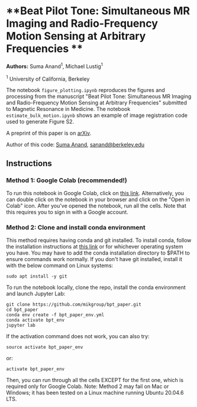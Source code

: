 # **Beat Pilot Tone: Simultaneous MR Imaging and Radio-Frequency Motion Sensing at Arbitrary Frequencies **
**Authors:** Suma Anand<sup>1</sup>, Michael Lustig<sup>1</sup>

<sup>1</sup> University of California, Berkeley

The notebook <code>figure_plotting.ipynb</code> reproduces the figures and processing from the manuscript "Beat Pilot Tone: Simultaneous MR Imaging and Radio-Frequency Motion Sensing at Arbitrary Frequencies" submitted to Magnetic Resonance in Medicine. The notebook <code>estimate_bulk_motion.ipynb</code> shows an example of image registration code used to generate Figure S2.

A preprint of this paper is on [arXiv](https://arxiv.org/abs/2306.10236). 

Author of this code: [Suma Anand](https://people.eecs.berkeley.edu/~sanand/), sanand@berkeley.edu

## Instructions

### Method 1: Google Colab (recommended!)
To run this notebook in Google Colab, click on [this link](https://colab.research.google.com/github/mikgroup/bpt_paper/blob/main/figure_plotting.ipynb).
Alternatively, you can double click on the notebook in your browser and click on the "Open in Colab" icon.
After you've opened the notebook, run all the cells. Note that this requires you to sign in with a Google account.

### Method 2: Clone and install conda environment
This method requires having conda and git installed. 
To install conda, follow the installation instructions at [this link](https://conda.io/projects/conda/en/latest/user-guide/install/linux.html) or for whichever operating system you have.
You may have to add the conda installation directory to $PATH to ensure commands work normally.
If you don't have git installed, install it with the below command on Linux systems:

```
sudo apt install -y git
```

To run the notebook locally, clone the repo, install the conda environment and launch Jupyter Lab:

```
git clone https://github.com/mikgroup/bpt_paper.git
cd bpt_paper
conda env create -f bpt_paper_env.yml
conda activate bpt_env
jupyter lab

```


If the activation command does not work, you can also try:

```
source activate bpt_paper_env
```

or:

```
activate bpt_paper_env
```

Then, you can run through all the cells EXCEPT for the first one, which is required only for Google Colab.
Note: Method 2 may fail on Mac or Windows; it has been tested on a Linux machine running Ubuntu 20.04.6 LTS. 
